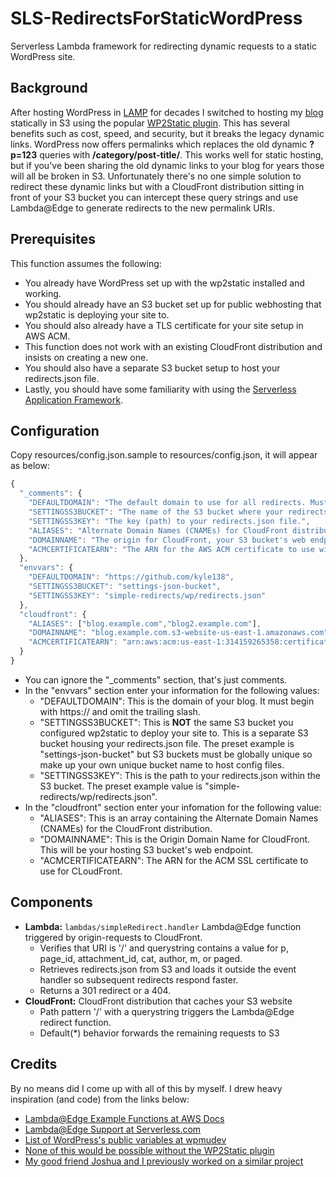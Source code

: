 # SLS-RedirectsForStaticWordPress
Serverless Lambda framework for redirecting dynamic requests to a static WordPress site.

## Background
After hosting WordPress in [LAMP](https://en.wikipedia.org/wiki/LAMP_(software_bundle)) for decades I switched to hosting my [blog](https://nighthawk.kylemunz.com/) statically in S3 using the popular [WP2Static plugin](https://wp2static.com/). This has several benefits such as cost, speed, and security, but it breaks the legacy dynamic links. WordPress now offers permalinks which replaces the old dynamic **?p=123** queries with **/category/post-title/**. This works well for static hosting, but if you've been sharing the old dynamic links to your blog for years those will all be broken in S3. Unfortunately there's no one simple solution to redirect these dynamic links but with a CloudFront distribution sitting in front of your S3 bucket you can intercept these query strings and use Lambda@Edge to generate redirects to the new permalink URIs.

## Prerequisites
This function assumes the following:
* You already have WordPress set up with the wp2static installed and working.
* You should already have an S3 bucket set up for public webhosting that wp2static is deploying your site to.
* You should also already have a TLS certificate for your site setup in AWS ACM.
* This function does not work with an existing CloudFront distribution and insists on creating a new one.
* You should also have a separate S3 bucket setup to host your redirects.json file.
* Lastly, you should have some familiarity with using the [Serverless Application Framework](https://www.serverless.com/).

## Configuration
Copy resources/config.json.sample to resources/config.json, it will appear as below:
```javascript
{
  "_comments": {
    "DEFAULTDOMAIN": "The default domain to use for all redirects. Must begin with https:// and omit the trailing slash.",
    "SETTINGSS3BUCKET": "The name of the S3 bucket where your redirects.json is stored.",
    "SETTINGSS3KEY": "The key (path) to your redirects.json file.",
    "ALIASES": "Alternate Domain Names (CNAMEs) for CloudFront distribution.",
    "DOMAINNAME": "The origin for CloudFront, your S3 bucket's web endpoint.",
    "ACMCERTIFICATEARN": "The ARN for the AWS ACM certificate to use with this distribution."
  },
  "envvars": {
    "DEFAULTDOMAIN": "https://github.com/kyle138",
    "SETTINGSS3BUCKET": "settings-json-bucket",
    "SETTINGSS3KEY": "simple-redirects/wp/redirects.json"
  },
  "cloudfront": {
    "ALIASES": ["blog.example.com","blog2.example.com"],
    "DOMAINNAME": "blog.example.com.s3-website-us-east-1.amazonaws.com",
    "ACMCERTIFICATEARN": "arn:aws:acm:us-east-1:314159265358:certificate/identifier-string"
  }
}
```
* You can ignore the "_comments" section, that's just comments.
* In the "envvars" section enter your information for the following values:
  * "DEFAULTDOMAIN": This is the domain of your blog. It must begin with https:// and omit the trailing slash.
  * "SETTINGSS3BUCKET": This is **NOT** the same S3 bucket you configured wp2static to deploy your site to. This is a separate S3 bucket housing your redirects.json file. The preset example is "settings-json-bucket" but S3 buckets must be globally unique so make up your own unique bucket name to host config files.
  * "SETTINGSS3KEY": This is the path to your redirects.json within the S3 bucket. The preset example value is "simple-redirects/wp/redirects.json".
* In the "cloudfront" section enter your infomation for the following value:
  * "ALIASES": This is an array containing the Alternate Domain Names (CNAMEs) for the CloudFront distribution.
  * "DOMAINNAME": This is the Origin Domain Name for CloudFront. This will be your hosting S3 bucket's web endpoint.
  * "ACMCERTIFICATEARN": The ARN for the ACM SSL certificate to use for CLoudFront.

## Components
- **Lambda:** ```lambdas/simpleRedirect.handler``` Lambda@Edge function triggered by origin-requests to CloudFront.
  - Verifies that URI is '/' and querystring contains a value for p, page_id, attachment_id, cat, author, m, or paged.
  - Retrieves redirects.json from S3 and loads it outside the event handler so subsequent redirects respond faster.
  - Returns a 301 redirect or a 404.
- **CloudFront:** CloudFront distribution that caches your S3 website
  - Path pattern '/' with a querystring triggers the Lambda@Edge redirect function.
  - Default(\*) behavior forwards the remaining requests to S3

## Credits
By no means did I come up with all of this by myself. I drew heavy inspiration (and code) from the links below:
* [Lambda@Edge Example Functions at AWS Docs](https://docs.aws.amazon.com/AmazonCloudFront/latest/DeveloperGuide/lambda-examples.html)
* [Lambda@Edge Support at Serverless.com](https://www.serverless.com/blog/lambda-at-edge-support-added)
* [List of WordPress's public variables at wpmudev](https://premium.wpmudev.org/blog/building-customized-urls-wordpress/)
* [None of this would be possible without the WP2Static plugin](https://wp2static.com/)
* [My good friend Joshua and I previously worked on a similar project](https://github.com/jroberson)
